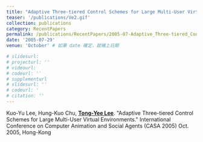 ```yaml
---
title: "Adaptive Three-tiered Control Schemes for Large Multi-User Virtual Environments"
teaser: '/publications/Ve2.gif'
collection: publications
category: RecentPapers
permalink: /publications/RecentPapers/2005-07-Adaptive_Three-tiered_Control_Schemes_for_Large_Multi-User_Virtual_Environments
date: '2005-07-29'
venue: 'October' # 如果 date 確定，就補上日期

# slidesurl: 
# projecturl: ''
# videourl: 
# codeurl: ''
# supplementurl
# slidesurl: ''
# codeurl: '
# citation: ''
---
```


Kuo-Yu Lee, Hung-Kuo Chu, <strong><u>Tong-Yee Lee</u></strong>. "Adaptive Three-tiered Control Schemes for Large Multi-User Virtual Environments." International Conference on Computer Animation and Social Agents (CASA 2005) Oct. 2005, Hong-Kong


<!-- Note:
There isn't a link for "Adaptive Three-tiered Control Schemes for Large Multi-User Virtual Environments" paper. -->